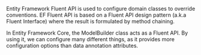 Entity Framework Fluent API is used to configure domain classes to override conventions. 
EF Fluent API is based on a Fluent API design pattern (a.k.a Fluent Interface) 
where the result is formulated by method chaining.

In Entity Framework Core, the ModelBuilder class acts as a Fluent API. 
By using it, we can configure many different things, as it provides more configuration
 options than data annotation attributes.
